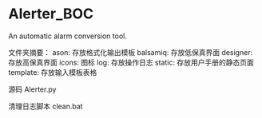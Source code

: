 # Alerter_BOC
An automatic alarm conversion tool.

文件夹摘要：
ason:      存放格式化输出模板
balsamiq:  存放低保真界面
designer:  存放高保真界面
icons:     图标
log:       存放操作日志
static:    存放用户手册的静态页面
template:  存放输入模板表格

源码
Alerter.py

清理日志脚本
clean.bat
